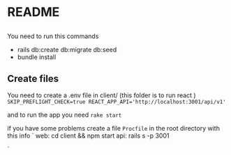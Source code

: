 # README
##
You need to run this commands 

* rails db:create db:migrate db:seed
* bundle install

## Create files
 You need to create a .env file in client/ (this folder is to run react )
`
SKIP_PREFLIGHT_CHECK=true
REACT_APP_API='http://localhost:3001/api/v1'
`

and to run the app you need 
`rake start`

if you have some problems create a file `Procfile` in the root directory with
  this info
`
web: cd client && npm start
api: rails s -p 3001

`

